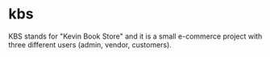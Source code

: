 # kbs
KBS stands for "Kevin Book Store" and it is a small e-commerce project with three different users (admin, vendor, customers).
